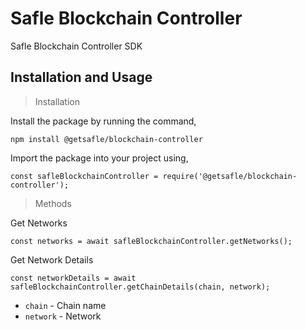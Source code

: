 # **Safle Blockchain Controller**

Safle Blockchain Controller SDK


## **Installation and Usage**

> Installation

Install the package by running the command,

`npm install @getsafle/blockchain-controller`

Import the package into your project using,

`const safleBlockchainController = require('@getsafle/blockchain-controller');`

> Methods

Get Networks

`const networks = await safleBlockchainController.getNetworks();`


Get Network Details

`const networkDetails = await safleBlockchainController.getChainDetails(chain, network);`

* `chain` - Chain name
* `network` - Network